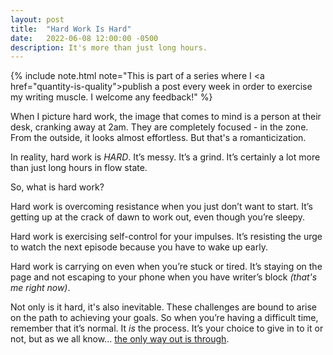 ```yaml
---
layout: post
title:  "Hard Work Is Hard"
date:   2022-06-08 12:00:00 -0500
description: It's more than just long hours.
---
```

{% include note.html note="This is part of a series where I <a href=\"quantity-is-quality\">publish a post every week in order to exercise my writing muscle</a>. I welcome any feedback!" %}

When I picture hard work, the image that comes to mind is a person at their desk, cranking away at 2am. They are completely focused - in the zone. From the outside, it looks almost effortless. But that's a romanticization.

In reality, hard work is *HARD*. It’s messy. It’s a grind. It’s certainly a lot more than just long hours in flow state.

So, what is hard work?

Hard work is overcoming resistance when you just don’t want to start. It’s getting up at the crack of dawn to work out, even though you’re sleepy.

Hard work is exercising self-control for your impulses. It’s resisting the urge to watch the next episode because you have to wake up early.

Hard work is carrying on even when you’re stuck or tired. It’s staying on the page and not escaping to your phone when you have writer’s block *(that's me right now)*.

Not only is it hard, it's also inevitable. These challenges are bound to arise on the path to achieving your goals. So when you’re having a difficult time, remember that it’s normal. It *is* the process. It’s your choice to give in to it or not, but as we all know… [the only way out is through]({{site.url}}/only-way-out-is-through).